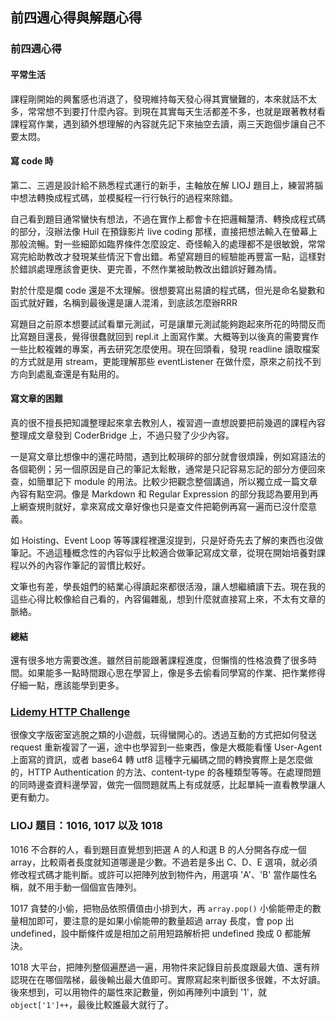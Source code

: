 ## 前四週心得與解題心得

### 前四週心得

#### 平常生活

課程剛開始的興奮感也消退了，發現維持每天發心得其實蠻難的，本來就話不太多，常常想不到要打什麼內容。到現在其實每天生活都差不多，也就是跟著教材看課程寫作業，遇到額外想理解的內容就先記下來抽空去讀，兩三天跑個步讓自己不要太悶。

#### 寫 code 時

第二、三週是設計給不熟悉程式運行的新手，主軸放在解 LIOJ 題目上，練習將腦中想法轉換成程式碼，並模擬程一行行執行的過程來除錯。

自己看到題目通常蠻快有想法，不過在實作上都會卡在把邏輯釐清、轉換成程式碼的部分，沒辦法像 Huil 在預錄影片 live coding 那樣，直接把想法輸入在螢幕上那般流暢。對一些細節如臨界條件怎麼設定、奇怪輸入的處理都不是很敏銳，常常寫完給助教改才發現某些情況下會出錯。希望寫題目的經驗能再豐富一點，這樣對於錯誤處理應該會更快、更完善，不然作業被助教改出錯誤好難為情。

對於什麼是爛 code 還是不太理解。很想要寫出易讀的程式碼，但光是命名變數和函式就好難，名稱到最後還是讓人混淆，到底該怎麼辦RRR

寫題目之前原本想要試試看單元測試，可是讓單元測試能夠跑起來所花的時間反而比寫題目還長，覺得很蠢就回到 repl.it 上面寫作業。大概等到以後真的需要實作一些比較複雜的專案，再去研究怎麼使用。現在回頭看，發現 readline 讀取檔案的方式就是用 stream，更能理解那些 eventListener 在做什麼，原來之前找不到方向到處亂查還是有點用的。

#### 寫文章的困難

真的很不擅長把知識整理起來拿去教別人，複習週一直想說要把前幾週的課程內容整理成文章發到 CoderBridge 上，不過只發了少少內容。

一是寫文章比想像中的還花時間，遇到比較瑣碎的部分就會很煩躁，例如寫語法的各個範例；另一個原因是自己的筆記太鬆散，通常是只記容易忘記的部分方便回來查，如簡單記下 module 的用法。比較少把觀念整個講過，所以獨立成一篇文章內容有點空洞。像是 Markdown 和 Regular Expression 的部分我認為要用到再上網查規則就好，拿來寫成文章好像也只是查文件把範例再寫一遍而已沒什麼意義。

如 Hoisting、Event Loop 等等課程裡還沒提到，只是好奇先去了解的東西也沒做筆記。不過這種概念性的內容似乎比較適合做筆記寫成文章，從現在開始培養對課程以外的內容作筆記的習慣比較好。

文筆也有差，學長姐們的結業心得讀起來都很活潑，讓人想繼續讀下去。現在我的這些心得比較像給自己看的，內容偏雜亂，想到什麼就直接寫上來，不太有文章的脈絡。

#### 總結

還有很多地方需要改進。雖然目前能跟著課程進度，但懶惰的性格浪費了很多時間。如果能多一點時間跟心思在學習上，像是多去偷看同學寫的作業、把作業修得仔細一點，應該能學到更多。

###  [Lidemy HTTP Challenge](https://lidemy-http-challenge.herokuapp.com/start)

 很像文字版密室逃脫之類的小遊戲，玩得蠻開心的。透過互動的方式把如何發送 request 重新複習了一遍，途中也學習到一些東西，像是大概能看懂 User-Agent 上面寫的資訊，或者 base64 轉 utf8 這種字元編碼之間的轉換實際上是怎麼做的，HTTP Authentication 的方法、content-type 的各種類型等等。在處理問題的同時邊查資料邊學習，做完一個問題就馬上有成就感，比起單純一直看教學讓人更有動力。

### LIOJ 題目：1016, 1017 以及 1018

1016 不合群的人，看到題目直覺想到把選 A 的人和選 B 的人分開各存成一個 array，比較兩者長度就知道哪邊是少數。不過若是多出 C、D、E 選項，就必須修改程式碼才能判斷。或許可以把陣列放到物件內，用選項 'A'、'B' 當作屬性名稱，就不用手動一個個宣告陣列。

1017 貪婪的小偷，把物品依照價值由小排到大，再 `array.pop()` 小偷能帶走的數量相加即可，要注意的是如果小偷能帶的數量超過 array 長度，會 pop 出 undefined，設中斷條件或是相加之前用短路解析把 undefined 換成 0 都能解決。

1018 大平台，把陣列整個遍歷過一遍，用物件來記錄目前長度跟最大值、還有辨認現在在哪個階梯，最後輸出最大值即可。實際寫起來判斷很多很雜，不太好讀。後來想到，可以用物件的屬性來記數量，例如再陣列中讀到 '1'，就 `object['1']++`，最後比較誰最大就行了。


